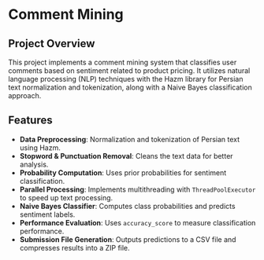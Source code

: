 # Comment Mining

## Project Overview
This project implements a comment mining system that classifies user comments based on sentiment related to product pricing. It utilizes natural language processing (NLP) techniques with the Hazm library for Persian text normalization and tokenization, along with a Naive Bayes classification approach.

## Features
- **Data Preprocessing**: Normalization and tokenization of Persian text using Hazm.
- **Stopword & Punctuation Removal**: Cleans the text data for better analysis.
- **Probability Computation**: Uses prior probabilities for sentiment classification.
- **Parallel Processing**: Implements multithreading with `ThreadPoolExecutor` to speed up text processing.
- **Naive Bayes Classifier**: Computes class probabilities and predicts sentiment labels.
- **Performance Evaluation**: Uses `accuracy_score` to measure classification performance.
- **Submission File Generation**: Outputs predictions to a CSV file and compresses results into a ZIP file.

